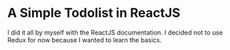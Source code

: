 # A Simple Todolist in ReactJS

I did it all by myself with the ReactJS documentation.
I decided not to use Redux for now because I wanted to learn the basics.
